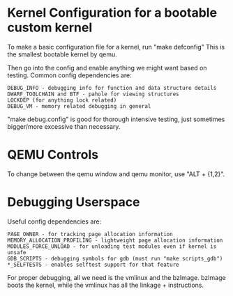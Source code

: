 # Kernel Configuration for a bootable custom kernel

To make a basic configuration file for a kernel, run "make defconfig"
This is the smallest bootable kernel by qemu.

Then go into the config and enable anything we might want based on testing.
Common config dependencies are:
```
DEBUG_INFO - debugging info for function and data structure details
DWARF_TOOLCHAIN and BTF - pahole for viewing structures
LOCKDEP (for anything lock related)
DEBUG_VM - memory related debugging in general
```

"make debug.config" is good for thorough intensive testing, just sometimes
bigger/more excessive than necessary.

# QEMU Controls

To change between the qemu window and qemu monitor, use "ALT + {1,2}".

# Debugging Userspace

Useful config dependencies are:
```
PAGE_OWNER - for tracking page allocation information
MEMORY_ALLOCATION_PROFILING - lightweight page allocation information
MODULES_FORCE_UNLOAD - for unloading test modules even if kernel is unsafe
GDB_SCRIPTS - debugging symbols for gdb (must run "make scripts_gdb")
*_SELFTESTS - enables selftest support for that feature
```

For proper debugging, all we need is the vmlinux and the bzImage.
bzImage boots the kernel, while the vmlinux has all the linkage +
instructions.
